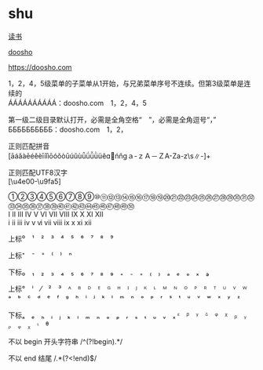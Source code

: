 # shu


[读书](https://doosho.com)

[doosho](https://doosho.com)

https://doosho.com


1，2，4，5级菜单的子菜单从1开始，与兄弟菜单序号不连续。但第3级菜单是连续的<br/>
ÁÁÁÁÁÁÁÁÁÁ：doosho.com　1，2，4，5

第一级二级目录默认打开，必需是全角空格“　”，必需是全角逗号“，”<br/>
ББББББББББ：doosho.com　1，2，

正则匹配拼音<br/>
[āáǎàēéěèīíǐìōóǒòūúǔùǖǘǚǜüêɑńňɡａ-ｚＡ－ＺA-Za-z\\s∥-]+

正则匹配UTF8汉字<br/>
[\u4e00-\u9fa5]

①②③④⑤⑥⑦⑧⑨⑩⑪⑫⑬⑭⑮⑯⑰⑱⑲⑳㉑㉒㉓㉔㉕㉖㉗㉘㉙㉚㉛㉜㉝㉞㉟㊱㊲㊳㊴㊵㊶㊷㊸㊹㊺㊻㊼㊽㊾㊿<br/>
Ⅰ Ⅱ Ⅲ Ⅳ Ⅴ Ⅵ Ⅶ Ⅷ Ⅸ Ⅹ Ⅺ Ⅻ <br/>
ⅰ ⅱ ⅲ ⅳ ⅴ ⅵ ⅶ ⅷ ⅸ ⅹ ⅺ ⅻ


上标⁰　¹　²　³　⁴　⁵　⁶　⁷　⁸　⁹

上标⁺　⁻　⁼　⁽　⁾　ⁿ

下标₀　₁　₂　₃　₄　₅　₆　₇　₈　₉　₊　₋　₌　₍　₎　ₐ　ₑ　ₒ　ₓ　ₔ　

上标°　ⁱ　⁄　²　³　ᴬ　ᴮ　ᴰ　ᴱ　ᴳ　ᴴ　ᴵ　ᴶ　ᴷ　ᴸ　ᴹ　ᴺ　ᴼ　ᴾ　ᴿ　ᵀ　ᵁ　ⱽ　ᵂ　ᵃ　ᵇ　ᶜ　ᵈ　ᵉ　ᶠ　ᵍ　ʰ　ⁱ　ʲ　ᵏ　ˡ　ᵐ　ⁿ　ᵒ　ᵖ　ʳ　ˢ　ᵗ　ᵘ　ᵛ　ʷ　ˣ　ʸ　ᶻ

下标ₐ　ₑ　ₕ　ᵢ　ⱼ　ₖ　ₗ　ₘ　ₙ　ₒ　ₚ　ᵣ　ₛ　ₜ　ᵤ　ᵥ　ₓ
ᵋ　ᵝ　ᵞ　ᵟ　ᵠ　ᵡ　ᵦ　ᵧ　ᵨ　ᵩ　ᵪ　ᶥ　ᶿ




不以 begin 开头字符串
/^(?!begin).*/

不以 end 结尾
/.*(?<!end)$/